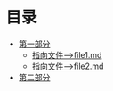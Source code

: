 # 目录

* [第一部分](part1/README.md)
    * [指向文件-->file1.md](part1/file1.md#title1)
    * [指向文件-->file2.md](part1/file2.md#title1)
* [第二部分](part2/README.md)





